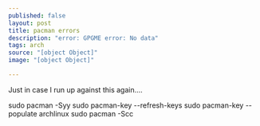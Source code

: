 ```yaml
---
published: false
layout: post
title: pacman errors
description: "error: GPGME error: No data"
tags: arch
source: "[object Object]"
image: "[object Object]"

---
```


Just in case I run up against this again....

sudo pacman -Syy
sudo pacman-key --refresh-keys
sudo pacman-key --populate archlinux
sudo pacman -Scc
